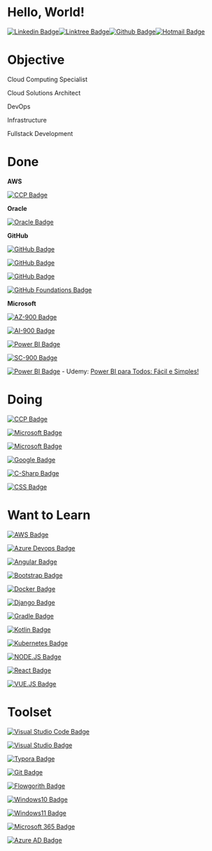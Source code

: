 # Hello, World!

[![Linkedin Badge](https://img.shields.io/badge/-LinkedIn-blue?style=flat-square&logo=Linkedin&logoColor=white&link=https://www.linkedin.com/in/rafael-silva-willians/)](https://www.linkedin.com/in/rafael-silva-willians/)[![Linktree Badge](https://img.shields.io/badge/-Linktr.ee-green?style=flat-square&logo=Linktree&logoColor=white&link=https://linktr.ee/rafawillians)](https://linktr.ee/rafawillians/)[![Github Badge](https://img.shields.io/badge/-Github-000?style=flat-square&logo=Github&logoColor=white&link=https://github.com/RafaelWillians)](https://github.com/RafaelWillians)[![Hotmail Badge](https://img.shields.io/badge/-Email-blue?style=flat-square&logo=microsoft-outlook&logoColor=white&link=mailto:rafael.willians@outlook.com)](mailto:rafael.willians@outlook.com)

# Objective

Cloud Computing Specialist

Cloud Solutions Architect

DevOps

Infrastructure

Fullstack Development

# Done

**AWS**

[![CCP Badge](https://img.shields.io/badge/Cloud%20Practitioner-FF9900?style=for-the-badge&logo=amazon-web-services&logoColor=white)](https://cp.certmetrics.com/amazon/en/public/verify/credential/0e27829ffd0d42ac9a5422e633549d53)

**Oracle**

[![Oracle Badge](https://img.shields.io/badge/OCI%20Professional%20Generative%20AI%202024-F80000?style=for-the-badge&logo=oracle&logoColor=white)](https://catalog-education.oracle.com/pls/certview/sharebadge?id=ADFB7C6F8CFB6FA1510EBC174ED42639E81B8866526351D77F1E983EF7C42072)

**GitHub**

[![GitHub Badge](https://img.shields.io/badge/GitHub%20Foundations-100000?style=for-the-badge&logo=github&logoColor=white)](https://www.credly.com/badges/71c02d39-c700-41b3-9838-8ee81c3d8ea4/public_url)

[![GitHub Badge](https://img.shields.io/badge/GitHub%20Actions-100000?style=for-the-badge&logo=github&logoColor=white)](https://www.credly.com/badges/0c14e7ef-6cf6-4c0e-8633-33b84be898e1/public_url)

[![GitHub Badge](https://img.shields.io/badge/GitHub%20Advanced%20Security-100000?style=for-the-badge&logo=github&logoColor=white)](https://www.credly.com/badges/96e6c731-7c05-4b74-881b-5696228562d4/public_url)

[![GitHub Foundations Badge](https://img.shields.io/badge/GitHub%20Administration-100000?style=for-the-badge&logo=github&logoColor=white)](https://www.credly.com/badges/4ff8392b-b5b9-4e02-9091-663e105556f7/public_url)

**Microsoft**

[![AZ-900 Badge](https://img.shields.io/badge/AZ--900%20--%20Azure%20Fundamentals-0078D6?style=for-the-badge&logo=microsoft-azure&logoColor=white)](https://learn.microsoft.com/en-us/users/rafaelsilvawillians-9018/credentials/e0fc09c5008154de) 

[![AI-900 Badge](https://img.shields.io/badge/AI--900%20--%20Azure%20AI%20Fundamentals-0078D6?style=for-the-badge&logo=microsoft-azure&logoColor=white)](https://learn.microsoft.com/en-us/users/rafaelsilvawillians-9018/credentials/2392b816c92a60d7) 

[![Power BI Badge](https://img.shields.io/badge/PL--900%20--%20Power%20Platform_-F2C811?style=for-the-badge&logo=powerbi&logoColor=black)](https://learn.microsoft.com/pt-br/users/rafaelsilvawillians-9018/credentials/a9eed214ecb5ec0)

[![SC-900 Badge](https://img.shields.io/badge/SC--900%20--%20Security%2C%20Compliance%20and%20Identity-0078D6?style=for-the-badge&logo=windows&logoColor=white)](https://learn.microsoft.com/pt-br/users/rafaelsilvawillians-9018/credentials/463883d73e584396) 

[![Power BI Badge](https://img.shields.io/badge/power_bi-F2C811?style=for-the-badge&logo=powerbi&logoColor=black)](https://powerbi.microsoft.com/pt-br/desktop/) - Udemy: [Power BI para Todos: Fácil e Simples!](https://www.udemy.com/course/power-bi-para-todos-facil-e-simples/)

# Doing


[![CCP Badge](https://img.shields.io/badge/Solutions%20Architect%20Associate-FF9900?style=for-the-badge&logo=amazon-web-services&logoColor=white)](https://aws.amazon.com/certification/certified-solutions-architect-associate/) 

[![Microsoft Badge](https://img.shields.io/badge/MS--900%20--%20Microsoft%20365%20Foundations-0078D6?style=for-the-badge&logo=microsoft&logoColor=white)](https://learn.microsoft.com/pt-br/certifications/exams/ms-900)

[![Microsoft Badge](https://img.shields.io/badge/DP--900%20--%20Azure%20Data%20Foundations-0078D6?style=for-the-badge&logo=microsoft-azure&logoColor=white)](https://learn.microsoft.com/pt-br/certifications/exams/dp-900)

[![Google Badge](https://img.shields.io/badge/Google%20Associate%20Cloud%20Engineer-4285F4?style=for-the-badge&logo=google-cloud&logoColor=white)](https://cloud.google.com/learn/certification/cloud-engineer)

[![C-Sharp Badge](https://img.shields.io/badge/C%23%20--%20C%23%20Certification%20with%20freeCodeCamp%20Challenge-239120?style=for-the-badge&logo=c-sharp&logoColor=white)](https://learn.microsoft.com/pt-br/training/challenges?id=8cf09b9b-743d-4f5f-9cd0-1aa1483d3d7a)

[![CSS Badge](https://img.shields.io/badge/CSS%20--%20freeCodeCamp%20--%20Responsive%20Web%20Design-1572B6?style=for-the-badge&logo=css3&logoColor=white)](https://www.freecodecamp.org/learn/2022/responsive-web-design/)



# Want to Learn

[![AWS Badge](https://img.shields.io/badge/Amazon_AWS-FF9900?style=for-the-badge&logo=amazonaws&logoColor=white)]()

[![Azure Devops Badge](https://img.shields.io/badge/Azure_DevOps-0078D7?style=for-the-badge&logo=azure-devops&logoColor=white)]()

[![Angular Badge](https://img.shields.io/badge/Angular-DD0031?style=for-the-badge&logo=angular&logoColor=white)]()

[![Bootstrap Badge](https://img.shields.io/badge/Bootstrap-563D7C?style=for-the-badge&logo=bootstrap&logoColor=white)]()

[![Docker Badge](https://img.shields.io/badge/Docker-2CA5E0?style=for-the-badge&logo=docker&logoColor=white)]()

[![Django Badge](https://img.shields.io/badge/Django-092E20?style=for-the-badge&logo=django&logoColor=green)]()

[![Gradle Badge](https://img.shields.io/badge/gradle-02303A?style=for-the-badge&logo=gradle&logoColor=white)]()

[![Kotlin Badge](https://img.shields.io/badge/Kotlin-0095D5?&style=for-the-badge&logo=kotlin&logoColor=white)]()

[![Kubernetes Badge](https://img.shields.io/badge/kubernetes-326ce5.svg?&style=for-the-badge&logo=kubernetes&logoColor=white)]()

[![NODE.JS Badge](https://img.shields.io/badge/Node.js-339933?style=for-the-badge&logo=nodedotjs&logoColor=white)]()

[![React Badge](https://img.shields.io/badge/React-20232A?style=for-the-badge&logo=react&logoColor=61DAFB)]()

[![VUE.JS Badge](https://img.shields.io/badge/Vue.js-35495E?style=for-the-badge&logo=vuedotjs&logoColor=4FC08D)]()

# Toolset

[![Visual Studio Code Badge](https://img.shields.io/badge/Visual_Studio_Code-0078D4?style=for-the-badge&logo=visual%20studio%20code&logoColor=white&link=https://code.visualstudio.com/download)](https://code.visualstudio.com/download)

[![Visual Studio Badge](https://img.shields.io/badge/Visual_Studio-5C2D91?style=for-the-badge&logo=visual%20studio&logoColor=white&link=https://visualstudio.microsoft.com/downloads/)](https://visualstudio.microsoft.com/downloads/)

[![Typora Badge](https://img.shields.io/badge/Typora-FDF8F6?style=for-the-badge&logo=typora&link=https://typora.io/)](https://typora.io/)

[![Git Badge](https://img.shields.io/badge/GIT-FDF8F6?style=for-the-badge&logo=git&link=https://git-scm.com/)](https://git-scm.com/)

[![Flowgorith Badge](https://img.shields.io/badge/Flowgorithm-5AC710?style=for-the-badge&link=http://www.flowgorithm.org/)](http://www.flowgorithm.org/)

[![Windows10 Badge](https://img.shields.io/badge/Windows%2010-0078D6?style=for-the-badge&logo=windows&logoColor=white)](https://www.microsoft.com/software-download/windows10)

[![Windows11 Badge](https://img.shields.io/badge/Windows%2011-0078D6?style=for-the-badge&logo=windows&logoColor=white)](https://www.microsoft.com/software-download/windows11)

[![Microsoft 365 Badge](https://img.shields.io/badge/Microsoft_365-D83B01?style=for-the-badge&logo=microsoft-office&logoColor=white)](https://www.microsoft.com/pt-br/microsoft-365)

[![Azure AD Badge](https://img.shields.io/badge/Microsoft_Azure_AD-0089D6?style=for-the-badge&logo=microsoft-azure&logoColor=white)](https://azure.microsoft.com/pt-br/products/active-directory)
